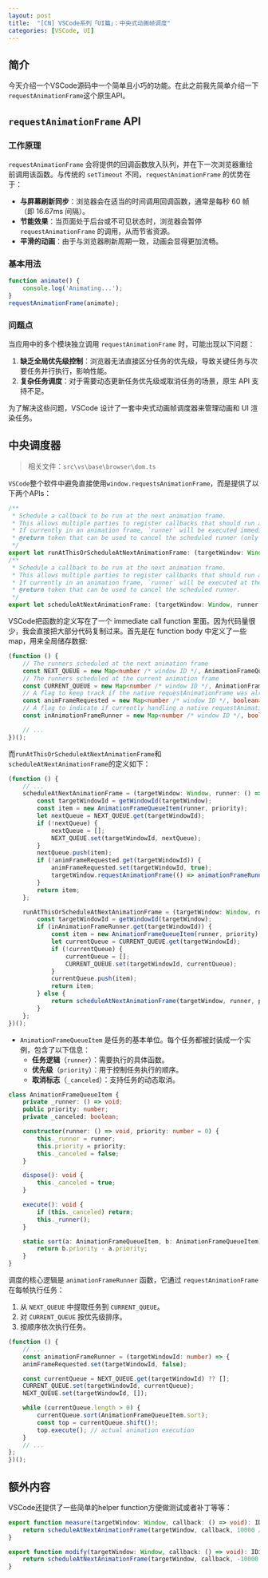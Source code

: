 ```yaml
---
layout: post
title:  "[CN] VSCode系列「UI篇」：中央式动画帧调度"
categories: [VSCode, UI]
---
```


## 简介
今天介绍一个VSCode源码中一个简单且小巧的功能。在此之前我先简单介绍一下`requestAnimationFrame`这个原生API。

## `requestAnimationFrame` API

### 工作原理
`requestAnimationFrame` 会将提供的回调函数放入队列，并在下一次浏览器重绘前调用该函数。与传统的 `setTimeout` 不同，`requestAnimationFrame` 的优势在于：
- **与屏幕刷新同步**：浏览器会在适当的时间调用回调函数，通常是每秒 60 帧（即 16.67ms 间隔）。
- **节能效果**：当页面处于后台或不可见状态时，浏览器会暂停 `requestAnimationFrame` 的调用，从而节省资源。
- **平滑的动画**：由于与浏览器刷新周期一致，动画会显得更加流畅。

### 基本用法
```javascript
function animate() {
    console.log('Animating...');
}
requestAnimationFrame(animate);
```
### 问题点
当应用中的多个模块独立调用 `requestAnimationFrame` 时，可能出现以下问题：
1. **缺乏全局优先级控制**：浏览器无法直接区分任务的优先级，导致关键任务与次要任务并行执行，影响性能。
2. **复杂任务调度**：对于需要动态更新任务优先级或取消任务的场景，原生 API 支持不足。

为了解决这些问题，VSCode 设计了一套中央式动画帧调度器来管理动画和 UI 渲染任务。

## 中央调度器
> 相关文件：`src\vs\base\browser\dom.ts`

`VSCode`整个软件中避免直接使用`window.requestsAnimationFrame`，而是提供了以下两个APIs：
```ts
/**
 * Schedule a callback to be run at the next animation frame.
 * This allows multiple parties to register callbacks that should run at the next animation frame.
 * If currently in an animation frame, `runner` will be executed immediately.
 * @return token that can be used to cancel the scheduled runner (only if `runner` was not executed immediately).
 */
export let runAtThisOrScheduleAtNextAnimationFrame: (targetWindow: Window, runner: () => void, priority?: number) => IDisposable;
/**
 * Schedule a callback to be run at the next animation frame.
 * This allows multiple parties to register callbacks that should run at the next animation frame.
 * If currently in an animation frame, `runner` will be executed at the next animation frame.
 * @return token that can be used to cancel the scheduled runner.
 */
export let scheduleAtNextAnimationFrame: (targetWindow: Window, runner: () => void, priority?: number) => IDisposable;
```

VSCode把函数的定义写在了一个 immediate call function 里面。因为代码量很少，我会直接把大部分代码复制过来。首先是在 function body 中定义了一些map，用来全局储存数据:
```ts
(function () {
    // The runners scheduled at the next animation frame
    const NEXT_QUEUE = new Map<number /* window ID */, AnimationFrameQueueItem[]>();
    // The runners scheduled at the current animation frame
    const CURRENT_QUEUE = new Map<number /* window ID */, AnimationFrameQueueItem[]>();
    // A flag to keep track if the native requestAnimationFrame was already called
    const animFrameRequested = new Map<number /* window ID */, boolean>();
    // A flag to indicate if currently handling a native requestAnimationFrame callback
    const inAnimationFrameRunner = new Map<number /* window ID */, boolean>();

    // ...
})();
```

而`runAtThisOrScheduleAtNextAnimationFrame`和`scheduleAtNextAnimationFrame`的定义如下：
```ts
(function () {
    // ...
    scheduleAtNextAnimationFrame = (targetWindow: Window, runner: () => void, priority: number = 0) => {
        const targetWindowId = getWindowId(targetWindow);
        const item = new AnimationFrameQueueItem(runner, priority);
        let nextQueue = NEXT_QUEUE.get(targetWindowId);
        if (!nextQueue) {
            nextQueue = [];
            NEXT_QUEUE.set(targetWindowId, nextQueue);
        }
        nextQueue.push(item);
        if (!animFrameRequested.get(targetWindowId)) {
            animFrameRequested.set(targetWindowId, true);
            targetWindow.requestAnimationFrame(() => animationFrameRunner(targetWindowId));
        }
        return item;
    };

    runAtThisOrScheduleAtNextAnimationFrame = (targetWindow: Window, runner: () => void, priority?: number) => {
        const targetWindowId = getWindowId(targetWindow);
        if (inAnimationFrameRunner.get(targetWindowId)) {
            const item = new AnimationFrameQueueItem(runner, priority);
            let currentQueue = CURRENT_QUEUE.get(targetWindowId);
            if (!currentQueue) {
                currentQueue = [];
                CURRENT_QUEUE.set(targetWindowId, currentQueue);
            }
            currentQueue.push(item);
            return item;
        } else {
            return scheduleAtNextAnimationFrame(targetWindow, runner, priority);
        }
    };
})();
```
* `AnimationFrameQueueItem` 是任务的基本单位。每个任务都被封装成一个实例，包含了以下信息：
  * **任务逻辑**（`runner`）：需要执行的具体函数。
  * **优先级**（`priority`）：用于控制任务执行的顺序。
  * **取消标志**（`_canceled`）：支持任务的动态取消。
```typescript
class AnimationFrameQueueItem {
    private _runner: () => void;
    public priority: number;
    private _canceled: boolean;

    constructor(runner: () => void, priority: number = 0) {
        this._runner = runner;
        this.priority = priority;
        this._canceled = false;
    }

    dispose(): void {
        this._canceled = true;
    }

    execute(): void {
        if (this._canceled) return;
        this._runner();
    }

    static sort(a: AnimationFrameQueueItem, b: AnimationFrameQueueItem): number {
        return b.priority - a.priority;
    }
}
```
调度的核心逻辑是 `animationFrameRunner` 函数，它通过 `requestAnimationFrame` 在每帧执行任务：
1. 从 `NEXT_QUEUE` 中提取任务到 `CURRENT_QUEUE`。
2. 对 `CURRENT_QUEUE` 按优先级排序。
3. 按顺序依次执行任务。
```typescript
(function () {
    // ...
    const animationFrameRunner = (targetWindowId: number) => {
    animFrameRequested.set(targetWindowId, false);

    const currentQueue = NEXT_QUEUE.get(targetWindowId) ?? [];
    CURRENT_QUEUE.set(targetWindowId, currentQueue);
    NEXT_QUEUE.set(targetWindowId, []);

    while (currentQueue.length > 0) {
        currentQueue.sort(AnimationFrameQueueItem.sort);
        const top = currentQueue.shift()!;
        top.execute(); // actual animation execution
    }
    // ...
};
})();
```

## 额外内容
VSCode还提供了一些简单的helper function方便做测试或者补丁等等：
```ts
export function measure(targetWindow: Window, callback: () => void): IDisposable {
    return scheduleAtNextAnimationFrame(targetWindow, callback, 10000 /* must be early */);
}

export function modify(targetWindow: Window, callback: () => void): IDisposable {
    return scheduleAtNextAnimationFrame(targetWindow, callback, -10000 /* must be late */);
}
```